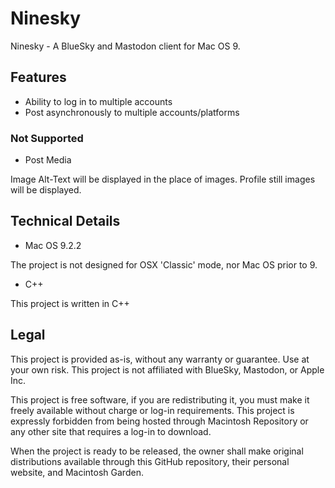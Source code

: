 # Ninesky

Ninesky - A BlueSky and Mastodon client for Mac OS 9.

## Features

- Ability to log in to multiple accounts
- Post asynchronously to multiple accounts/platforms

### Not Supported

- Post Media
 
Image Alt-Text will be displayed in the place of images. Profile still images will be displayed.

## Technical Details

- Mac OS 9.2.2

The project is not designed for OSX 'Classic' mode, nor Mac OS prior to 9.

- C++

This project is written in C++

## Legal

This project is provided as-is, without any warranty or guarantee. Use at your own risk. This project is not affiliated with BlueSky, Mastodon, or Apple Inc.

This project is free software, if you are redistributing it, you must make it freely available without charge or log-in requirements. This project is expressly forbidden from being hosted through Macintosh Repository or any other site that requires a log-in to download.

When the project is ready to be released, the owner shall make original distributions available through this GitHub repository, their personal website, and Macintosh Garden.
